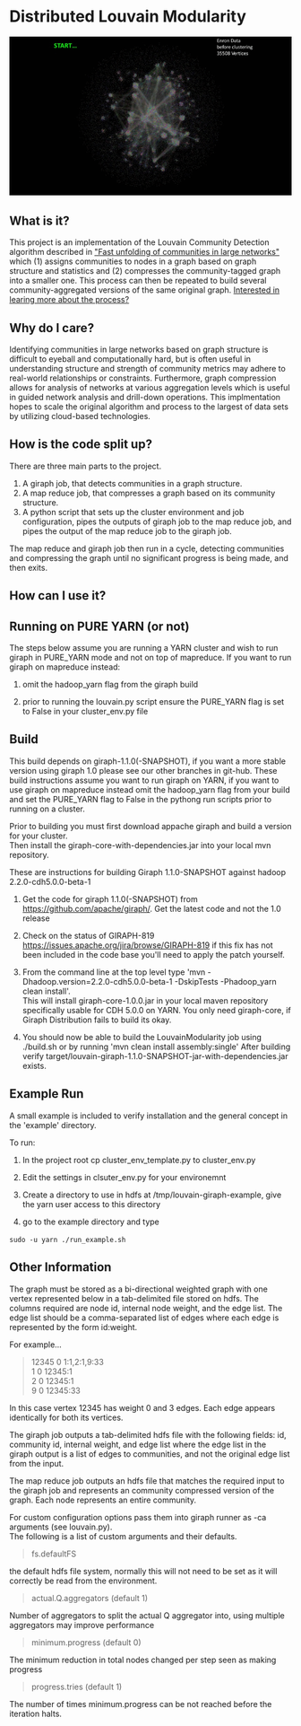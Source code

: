Distributed Louvain Modularity
==============================

![Louvain in Action](docs/images/animated.gif)
## What is it?
This project is an implementation of the Louvain Community Detection algorithm described in ["Fast unfolding of communities in large networks"](http://arxiv.org/pdf/0803.0476.pdf) which (1) assigns communities to nodes in a graph based on graph structure and statistics and (2) compresses the community-tagged graph into a smaller one.  This process can then be repeated to build several community-aggregated versions of the same original graph.  [Interested in learing more about the process?](https://github.com/Sotera/distributed-louvain-modularity/wiki/Explain-%22Distributed-Louvain-Modularity%22.)

## Why do I care?
Identifying communities in large networks based on graph structure is difficult to eyeball and computationally hard, but is often useful in understanding structure and strength of community metrics may adhere to real-world relationships or constraints.  Furthermore, graph compression allows for analysis of networks at various aggregation levels which is useful in guided network analysis and drill-down operations.  This implmentation hopes to scale the original algorithm and process to the largest of data sets by utilizing cloud-based technologies. 

## How is the code split up?
There are three main parts to the project.

1. A giraph job, that detects communities in a graph structure.
2. A map reduce job, that compresses a graph based on its community structure.
3. A python script that sets up the cluster environment and job configuration, pipes the outputs of giraph job to the map reduce job, and pipes the output of the map reduce job to the giraph job.

The map reduce and giraph job then run in a cycle, detecting communities and compressing the graph until no significant progress is being made, and then exits.

## How can I use it?

Running on PURE YARN (or not)
-----
The steps below assume you are running a YARN cluster and wish to run giraph in PURE_YARN mode and not on top of mapreduce.
If you want to run giraph on mapreduce instead:

1.  omit the hadoop_yarn flag from the giraph build

2.  prior to running the louvain.py script ensure the PURE_YARN flag is set to False in your cluster_env.py file


Build
-----
This build depends on giraph-1.1.0(-SNAPSHOT), if you want a more stable version using giraph 1.0 please see our other
branches in git-hub.  These build instructions assume you want to run giraph on YARN, if you want to use giraph on mapreduce instead 
omit the hadoop_yarn flag from your build and set the PURE_YARN flag to False in the pythong run scripts prior to running on a cluster.

Prior to building you must first download appache giraph and build a version for your cluster.  
Then install the giraph-core-with-dependencies.jar into your local mvn repository.

These are instructions for building Giraph 1.1.0-SNAPSHOT against hadoop 2.2.0-cdh5.0.0-beta-1 

1. Get the code for giraph 1.1.0(-SNAPSHOT) from https://github.com/apache/giraph/.  Get the latest code and not the 1.0 release

2. Check on the status of GIRAPH-819  https://issues.apache.org/jira/browse/GIRAPH-819  if this fix has not been included in the code base
   you'll need to apply the patch yourself.


3. From the command line at the top level type 'mvn -Dhadoop.version=2.2.0-cdh5.0.0-beta-1 -DskipTests -Phadoop_yarn clean install'.  
   This will install giraph-core-1.0.0.jar in your local maven repository specifically usable for CDH 5.0.0 on YARN.  You only need
   giraph-core, if Giraph Distribution fails to build its okay.

4. You should now be able to build the LouvainModularity job using ./build.sh or by running 'mvn clean install  assembly:single'
   After building verify target/louvain-giraph-1.1.0-SNAPSHOT-jar-with-dependencies.jar exists.  

Example Run
-----------

A small example is included to verify installation and the general concept in the 'example' directory.

To run:

1. In the project root cp cluster_env_template.py to cluster_env.py

2. Edit the settings in clsuter_env.py for your environemnt

3. Create a directory to use in hdfs at /tmp/louvain-giraph-example,  give the yarn user access to this directory

4. go to the example directory and type

`sudo -u yarn ./run_example.sh`

Other Information
-----------------

The graph must be stored as a bi-directional weighted graph with one vertex represented below in a 
tab-delimited file stored on hdfs.  The columns required are node id, internal node weight, and the edge 
list.  The edge list should be a comma-separated list of edges where each edge is represented by the form id:weight.  

For example...

> 12345	0	1:1,2:1,9:33<br>
1	0	12345:1<br>
2	0	12345:1<br>
9	0	12345:33<br>

In this case vertex 12345 has weight 0 and 3 edges.  Each edge appears identically for both its vertices.


The giraph job outputs a tab-delimited hdfs file with the following fields: id, community id, internal weight, and
edge list where the edge list in the giraph output is a list of edges to communities, and not the original edge 
list from the input.

The map reduce job outputs an hdfs file that matches the required input to the giraph job and represents an community compressed version of the graph.  Each node represents an entire community. 

For custom configuration options pass them into giraph runner as -ca arguments (see louvain.py).  
The following is a list of custom arguments and their defaults.


> fs.defaultFS	
  
  the default hdfs file system, normally this will not need to be set as it will correctly be read from the environment.

> actual.Q.aggregators (default 1)
  
  Number of aggregators to split the actual Q aggregator into, using multiple aggregators may improve performance 

> minimum.progress	(default 0)
  
  The minimum reduction in total nodes changed per step seen as making progress

> progress.tries	(default 1)
	
  The number of times minimum.progress can be not reached before the iteration halts.

